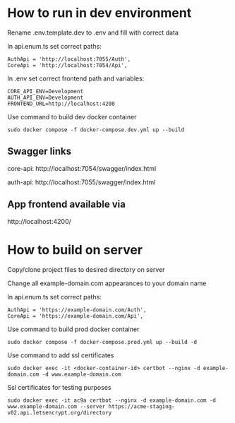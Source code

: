 # How to run in dev environment

Rename .env.template.dev to .env and fill with correct data

In api.enum.ts set correct paths:

```shell
AuthApi = 'http://localhost:7055/Auth',
CoreApi = 'http://localhost:7054/Api',
```

In .env set correct frontend path and variables:

```shell
CORE_API_ENV=Development
AUTH_API_ENV=Development
FRONTEND_URL=http://localhost:4200
```

Use command to build dev docker container

```shell
sudo docker compose -f docker-compose.dev.yml up --build
```

## Swagger links

core-api: http://localhost:7054/swagger/index.html

auth-api: http://localhost:7055/swagger/index.html

## App frontend available via

http://localhost:4200/

# How to build on server

Copy/clone project files to desired directory on server

Change all example-domain.com appearances to your domain name

In api.enum.ts set correct paths:

```shell
AuthApi = 'https://example-domain.com/Auth',
CoreApi = 'https://example-domain.com/Api',
```

Use command to build prod docker container

```shell
sudo docker compose -f docker-compose.prod.yml up --build -d
```

Use command to add ssl certificates

```shell
sudo docker exec -it <docker-container-id> certbot --nginx -d example-domain.com -d www.example-domain.com
```

Ssl certificates for testing purposes

```shell
sudo docker exec -it ac9a certbot --nginx -d example-domain.com -d www.example-domain.com --server https://acme-staging-v02.api.letsencrypt.org/directory
```
